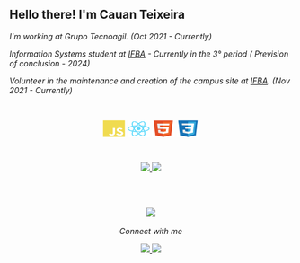  <h2>Hello there! I'm Cauan Teixeira</h2> 
 
 <p>
  <em> I'm working at Grupo Tecnoagil. (Oct 2021 - Currently)
 </p>
  
  <p>
  Information Systems student at <a href="https://portal.ifba.edu.br/conquista">IFBA</a> - Currently in the 3° period ( Prevision of conclusion - 2024)
  </p>
  
  <p>
    Volunteer in the maintenance and creation of the campus site at <a href="https://portal.ifba.edu.br/conquista">IFBA</a>. (Nov 2021 - Currently)
  </p> 
  
 <br>
 <div style="display: inline_block">
  <p align="center">
   
  <img align="center" alt="catiau-Js" height="30" width="40" src="https://raw.githubusercontent.com/devicons/devicon/master/icons/javascript/javascript-plain.svg">
  <img align="center" alt="catiau-React" height="30" width="40" src="https://raw.githubusercontent.com/devicons/devicon/master/icons/react/react-original.svg">
  <img align="center" alt="catiau-HTML" height="30" width="40" src="https://raw.githubusercontent.com/devicons/devicon/master/icons/html5/html5-original.svg">
  <img align="center" alt="catiau-CSS" height="30" width="40" src="https://raw.githubusercontent.com/devicons/devicon/master/icons/css3/css3-original.svg">
   
  </p>
</div>
<br>

<p align="center">
<a href="https://github.com/catiau"> <img height="180em" src="https://github-readme-stats.vercel.app/api?username=catiau&show_icons=true&hide_border=true&theme=radical&include_all_commits=true&count_private=true"/>
  </a>
 <a href="https://github.com/catiau"> <img height="180em" src="https://github-readme-stats.vercel.app/api/top-langs/?username=catiau&show_icons=true&hide_border=true&theme=radical&include_all_commits=true&count_private=true"/>
  </a>
</p>
   <br>
<p align="center">
  <br>
    <img src="https://github-profile-trophy.vercel.app/?username=catiau&row=1&column=6&theme=darkhub" />
  <br>
</p>

<p align="center">
 Connect with me 
 
</p>
<p align="center">
  <a href="https://www.linkedin.com/in/>
    <img src="https://img.shields.io/badge/LinkedIn-0077B5?style=for-the-badge&logo=linkedin&logoColor=white"/>
  </a>
  <a href="https://twitter.com/">
    <img src="https://img.shields.io/badge/twitter-1DA1F2?style=for-the-badge&logo=twitter&logoColor=white"/>
  </a>
  <a href="https://www.instagram.com/cauantl/" target="_blank">
    <img src="https://img.shields.io/badge/Instagram-e02c6f?style=for-the-badge&logo=instagram&logoColor=white"/>
  </a>
</p>
 
  

